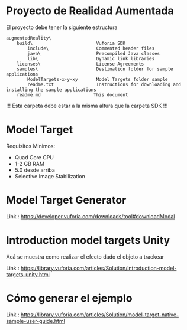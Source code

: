 Proyecto de Realidad Aumentada
==============================================


El proyecto debe tener la siguiente estructura

    augmentedReality\     
        build\                        Vuforia SDK
            include\                  Commented header files
            java\                     Precompiled Java classes
            lib\                      Dynamic link libraries
        licenses\                     License Agreements
        samples\                      Destination folder for sample applications
            ModelTargets-x-y-xy       Model Targets folder sample                            
            readme.txt                Instructions for downloading and installing the sample applications
        readme.md                    This document


!!! Esta carpeta debe estar a la misma altura que la carpeta SDK !!!



Model Target
=============================================

Requisitos Minimos:

- Quad Core CPU
- 1-2 GB RAM
- 5.0 desde arriba
- Selective Image Stabilization


Model Target Generator
=============================================

Link : https://developer.vuforia.com/downloads/tool#downloadModal

Introduction model targets Unity
================================================

Acá se muestra como realizar el efecto dado el objeto a trackear

Link : https://library.vuforia.com/articles/Solution/introduction-model-targets-unity.html

Cómo generar el ejemplo
================================================
Link : https://library.vuforia.com/articles/Solution/model-target-native-sample-user-guide.html
